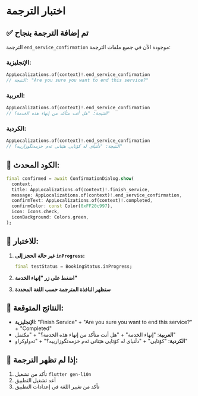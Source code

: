 # اختبار الترجمة

## ✅ تم إضافة الترجمة بنجاح

الترجمة `end_service_confirmation` موجودة الآن في جميع ملفات الترجمة:

### الإنجليزية:
```dart
AppLocalizations.of(context)!.end_service_confirmation
// النتيجة: "Are you sure you want to end this service?"
```

### العربية:
```dart
AppLocalizations.of(context)!.end_service_confirmation
// النتيجة: "هل أنت متأكد من إنهاء هذه الخدمة؟"
```

### الكردية:
```dart
AppLocalizations.of(context)!.end_service_confirmation
// النتيجة: "دڵنیای لە کۆتایی هێنانی ئەم خزمەتگوزارییە؟"
```

## 🔧 الكود المحدث:

```dart
final confirmed = await ConfirmationDialog.show(
  context,
  title: AppLocalizations.of(context)!.finish_service,
  message: AppLocalizations.of(context)!.end_service_confirmation,
  confirmText: AppLocalizations.of(context)!.completed,
  confirmColor: const Color(0xFF20c997),
  icon: Icons.check,
  iconBackground: Colors.green,
);
```

## 🧪 للاختبار:

1. **غير حالة الحجز إلى `inProgress`:**
   ```dart
   final testStatus = BookingStatus.inProgress;
   ```

2. **اضغط على زر "إنهاء الخدمة"**

3. **ستظهر النافذة المترجمة حسب اللغة المحددة**

## 📱 النتائج المتوقعة:

- **الإنجليزية**: "Finish Service" + "Are you sure you want to end this service?" + "Completed"
- **العربية**: "إنهاء الخدمة" + "هل أنت متأكد من إنهاء هذه الخدمة؟" + "مكتمل"
- **الكردية**: "کۆتایی" + "دڵنیای لە کۆتایی هێنانی ئەم خزمەتگوزارییە؟" + "تەواوکراو"

## 🚨 إذا لم تظهر الترجمة:

1. تأكد من تشغيل `flutter gen-l10n`
2. أعد تشغيل التطبيق
3. تأكد من تغيير اللغة في إعدادات التطبيق




